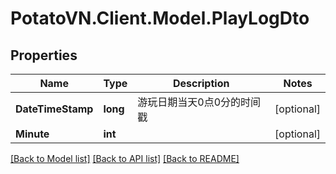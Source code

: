 # PotatoVN.Client.Model.PlayLogDto

## Properties

Name | Type | Description | Notes
------------ | ------------- | ------------- | -------------
**DateTimeStamp** | **long** | 游玩日期当天0点0分的时间戳 | [optional] 
**Minute** | **int** |  | [optional] 

[[Back to Model list]](../README.md#documentation-for-models) [[Back to API list]](../README.md#documentation-for-api-endpoints) [[Back to README]](../README.md)

